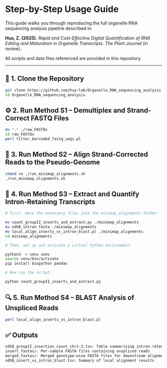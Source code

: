 # Step-by-Step Usage Guide

This guide walks you through reproducing the full organelle RNA sequencing analysis pipeline described in:

**Hua, Z. (2025).** _Rapid and Cost-Effective Digital Quantification of RNA Editing and Maturation in Organelle Transcripts_. *The Plant Journal* (in review).

All scripts and data files referenced are provided in this repository.

---

## 📁 1. Clone the Repository
```bash
git clone https://github.com/hua-lab/Organelle_RNA_sequencing_analysis.git
cd Organelle_RNA_sequencing_analysis
```

## ⚙️ 2. Run Method S1 – Demultiplex and Strand-Correct FASTQ Files
```bash
mv *.* ./raw_FASTQs
cd raw_FASTQs
perl filter_barcoded_fastq_seqs.pl
```

## 🧬 3. Run Method S2 – Align Strand-Corrected Reads to the Pseudo-Genome
```bash
chmod +x ./run_minimap_alignments.sh
./run_minimap_alignments.sh
```

## 🧪 4. Run Method S3 – Extract and Quantify Intron-Retaining Transcripts
```bash
# First, move the necessary files into the minimap_alignments folder:

mv count_groupII_inserts_and_extract.py ./minimap_alignments
mv ndhB_intron.fasta ./minimap_alignments
mv local_align_inserts_vs_intron_blast.pl ./minimap_alignments
cd minimap_alignments

# Then, set up and activate a virtual Python environment:

python3 -m venv venv
source venv/bin/activate
pip install biopython pandas

# Now run the script:

python count_groupII_inserts_and_extract.py
```

## 🔍 5. Run Method S4 – BLAST Analysis of Unspliced Reads
```bash
perl local_align_inserts_vs_intron_blast.pl
```

## ✅ Outputs
```bash
ndhB_groupII_insertion_count_chr1-3.tsv: Table summarizing intron-retention frequencies
insert_fastas/: Per-sample FASTA files containing unspliced reads
merged_fastas/: Merged genotype-wise FASTA files for downstream alignment or BLAST
ndhB_insert_vs_intron_blast.tsv: Summary of local alignment results
```
